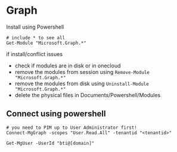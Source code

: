 # Graph 
Install using Powershell
```
# include * to see all
Get-Module "Microsoft.Graph.*"
```

if install/conflict issues
- check if modules are in disk or in onecloud
- remove the modules from session using ```Remove-Module "Microsoft.Graph.*"```
- remove the modules from disk using ```Uninstall-Module "Microsoft.Graph.*"```
- delete the physical files in Documents/Powershell/Modules

## Connect using powershell 
```
# you need to PIM up to User Administrator first!
Connect-MgGraph -scopes "User.Read.All" -tenantid "<tenantid>"

Get-MgUser -UserId "bti@[domain]"
```